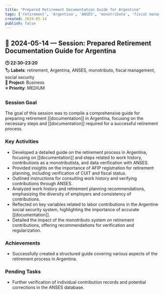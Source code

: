 ```yaml
---
title: "Prepared Retirement Documentation Guide for Argentina"
tags: ['retirement', 'Argentina', 'ANSES', 'monotributo', 'fiscal management', 'social security']
created: 2024-05-14
publish: false
---
```


## 📅 2024-05-14 — Session: Prepared Retirement Documentation Guide for Argentina

**🕒 22:30–23:20**  
**🏷️ Labels**: retirement, Argentina, ANSES, monotributo, fiscal management, social security  
**📂 Project**: Business  
**⭐ Priority**: MEDIUM  


### Session Goal
The goal of this session was to compile a comprehensive guide for preparing retirement [[documentation]] in Argentina, focusing on the necessary steps and [[documentation]] required for a successful retirement process.

### Key Activities
- Developed a detailed guide on the retirement process in Argentina, focusing on [[documentation]] and steps related to work history, contributions as a monotributista, and data verification with ANSES.
- Provided insights on the importance of AFIP registration for retirement planning, including verification of CUIT and fiscal status.
- Outlined instructions for consulting work history and verifying contributions through ANSES.
- Analyzed work history and retirement planning recommendations, emphasizing the diversity of employers and consistency of contributions.
- Reflected on key variables related to labor contributions in the Argentine social security system, highlighting the importance of accurate [[documentation]].
- Detailed the impact of the monotributo system on retirement contributions, offering recommendations for verification and regularization.

### Achievements
- Successfully created a structured guide covering various aspects of the retirement process in Argentina.

### Pending Tasks
- Further verification of individual contribution records and potential corrections in the ANSES database.

